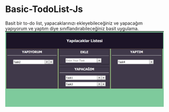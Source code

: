 # Basic-TodoList-Js

Basit bir to-do list, yapacaklarınızı ekleyebileceğiniz ve yapacağım yapıyorum ve yaptım diye sınıflandırabileceğiniz basit uygulama.
<img src="main.png">
